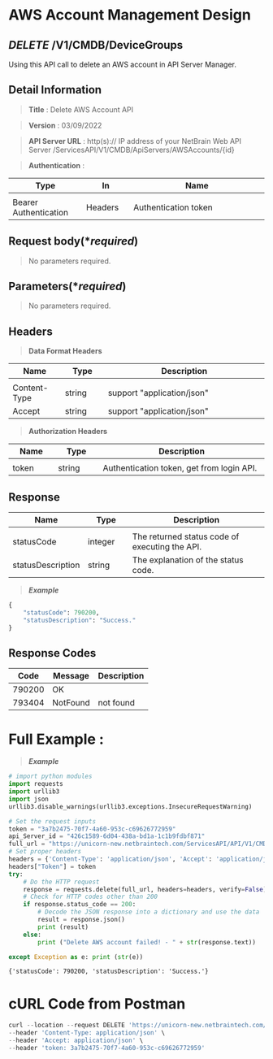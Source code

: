 
# AWS Account Management Design

## ***DELETE*** /V1/CMDB/DeviceGroups
Using this API call to delete an AWS account in API Server Manager.

## Detail Information

> **Title** : Delete AWS Account API<br>

> **Version** : 03/09/2022

> **API Server URL** : http(s):// IP address of your NetBrain Web API Server /ServicesAPI/V1/CMDB/ApiServers/AWSAccounts/{id}

> **Authentication** : 

|**Type**|**In**|**Name**|
|------|------|------|
|<img width=100/>|<img width=100/>|<img width=500/>|
|Bearer Authentication| Headers | Authentication token | 

## Request body(****required***)

> No parameters required.

## Parameters(****required***)

> No parameters required.

## Headers

> **Data Format Headers**

|**Name**|**Type**|**Description**|
|------|------|------|
|<img width=100/>|<img width=100/>|<img width=500/>|
| Content-Type | string  | support "application/json" |
| Accept | string  | support "application/json" |

> **Authorization Headers**

|**Name**|**Type**|**Description**|
|------|------|------|
|<img width=100/>|<img width=100/>|<img width=500/>|
| token | string  | Authentication token, get from login API. |


## Response

|**Name**|**Type**|**Description**|
|------|------|------|
|<img width=100/>|<img width=100/>|<img width=500/>|
|statusCode| integer | The returned status code of executing the API.  |
|statusDescription| string | The explanation of the status code. |

> ***Example***
```python
{
    "statusCode": 790200,
    "statusDescription": "Success."
}

```
## Response Codes
|**Code**|**Message**|**Description**|
|------|------|------|
| 790200 | OK |  |
| 793404 | NotFound | not found|

# Full Example :

> ***Example***

```python
# import python modules 
import requests
import urllib3
import json
urllib3.disable_warnings(urllib3.exceptions.InsecureRequestWarning)

# Set the request inputs
token = "3a7b2475-70f7-4a60-953c-c69626772959"
api_Server_id = "426c1589-6d04-438a-bd1a-1c1b9fdbf871"
full_url = "https://unicorn-new.netbraintech.com/ServicesAPI/API/V1/CMDB/ApiServers/AWSAccounts/" + api_Server_id
# Set proper headers
headers = {'Content-Type': 'application/json', 'Accept': 'application/json'}
headers["Token"] = token
try:
    # Do the HTTP request
    response = requests.delete(full_url, headers=headers, verify=False)
    # Check for HTTP codes other than 200
    if response.status_code == 200:
        # Decode the JSON response into a dictionary and use the data
        result = response.json()
        print (result)
    else:
        print ("Delete AWS account failed! - " + str(response.text))

except Exception as e: print (str(e))

```
	{'statusCode': 790200, 'statusDescription': 'Success.'}

# cURL Code from Postman
```python
curl --location --request DELETE 'https://unicorn-new.netbraintech.com/ServicesAPI/API/V1/CMDB/ApiServers/AWSAccounts/b772762a-95a4-443b-863b-13207ec85113' \
--header 'Content-Type: application/json' \
--header 'Accept: application/json' \
--header 'token: 3a7b2475-70f7-4a60-953c-c69626772959'
```
